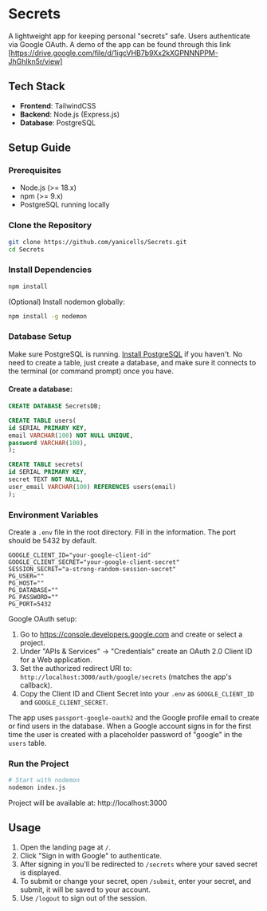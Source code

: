 # Secrets

A lightweight app for keeping personal "secrets" safe. Users authenticate via Google OAuth. A demo of the app can be found through this link [https://drive.google.com/file/d/1igcVHB7b9Xx2kXGPNNNPPM-JhGhIkn5r/view]

## Tech Stack

- **Frontend**: TailwindCSS
- **Backend**: Node.js (Express.js)
- **Database**: PostgreSQL

## Setup Guide

### Prerequisites

- Node.js (>= 18.x)
- npm (>= 9.x)
- PostgreSQL running locally

### Clone the Repository

```bash
git clone https://github.com/yanicells/Secrets.git
cd Secrets
```

### Install Dependencies

```bash
npm install
```

(Optional) Install nodemon globally:

```bash
npm install -g nodemon
```

### Database Setup

Make sure PostgreSQL is running. [Install PostgreSQL](https://www.postgresql.org) if you haven't.
No need to create a table, just create a database, and make sure it connects to the terminal (or command prompt) once you have.

#### Create a database:

```sql
CREATE DATABASE SecretsDB;

CREATE TABLE users(
id SERIAL PRIMARY KEY,
email VARCHAR(100) NOT NULL UNIQUE,
password VARCHAR(100),
);

CREATE TABLE secrets(
id SERIAL PRIMARY KEY,
secret TEXT NOT NULL,
user_email VARCHAR(100) REFERENCES users(email)
);
```

### Environment Variables

Create a `.env` file in the root directory.
Fill in the information. The port should be 5432 by default.

```env
GOOGLE_CLIENT_ID="your-google-client-id"
GOOGLE_CLIENT_SECRET="your-google-client-secret"
SESSION_SECRET="a-strong-random-session-secret"
PG_USER=""
PG_HOST=""
PG_DATABASE=""
PG_PASSWORD=""
PG_PORT=5432
```

Google OAuth setup:

1. Go to https://console.developers.google.com and create or select a project.
2. Under "APIs & Services" → "Credentials" create an OAuth 2.0 Client ID for a Web application.
3. Set the authorized redirect URI to: `http://localhost:3000/auth/google/secrets` (matches the app's callback).
4. Copy the Client ID and Client Secret into your `.env` as `GOOGLE_CLIENT_ID` and `GOOGLE_CLIENT_SECRET`.

The app uses `passport-google-oauth2` and the Google profile email to create or find users in the database. When a Google account signs in for the first time the user is created with a placeholder password of "google" in the `users` table.

### Run the Project

```bash
# Start with nodemon
nodemon index.js
```

Project will be available at: http://localhost:3000

## Usage

1. Open the landing page at `/`.
2. Click "Sign in with Google" to authenticate.
3. After signing in you'll be redirected to `/secrets` where your saved secret is displayed.
4. To submit or change your secret, open `/submit`, enter your secret, and submit, it will be saved to your account.
5. Use `/logout` to sign out of the session.
